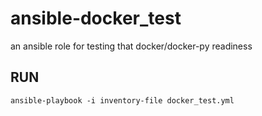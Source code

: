 # ansible-docker_test
an ansible role for testing that docker/docker-py readiness

## RUN
```
ansible-playbook -i inventory-file docker_test.yml
```
